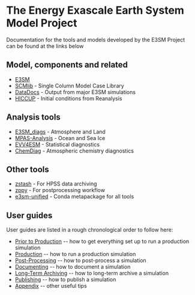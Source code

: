 # The Energy Exascale Earth System Model Project

Documentation for the tools and models developed by the E3SM Project can
be found at the links below

## Model, components and related

- [E3SM](https://e3sm-project.github.io/E3SM/)
- [SCMlib](https://github.com/E3SM-Project/scmlib/wiki/E3SM-Intensive-Observation-Period-Case-Library) - Single Column Model Case Library
- [DataDocs](https://e3sm-project.github.io/e3sm_data_docs/_build/html/index.html) - Output from major E3SM simulations
- [HICCUP](https://github.com/E3SM-Project/HICCUP) - Initial conditions from Reanalysis

## Analysis tools

- [E3SM_diags](https://e3sm-project.github.io/e3sm_diags) -  Atmosphere and Land
- [MPAS-Analysis](https://mpas-dev.github.io/MPAS-Analysis/stable/index.html) - Ocean and Sea Ice
- [EVV4ESM](https://livvkit.github.io/evv4esm/) - Statistical diagnostics
- [ChemDiag](https://github.com/E3SM-Project/ChemDyg) - Atmospheric chemistry diagnostics

## Other tools

- [zstash](https://e3sm-project.github.io/zstash) - For HPSS data archiving
- [zppy](https://e3sm-project.github.io/zppy) - For postprocessing workflow
- [e3sm-unified](https://github.com/E3SM-Project/e3sm-unified) - Conda metapackage for all tools

## User guides

User guides are listed in a rough chronological order to follow here:
- [Prior to Production](guide-prior-to-production.md) -- how to get everything set up to run a production simulation
- [Production](guide-production.md) -- how to run a production simulation
- [Post-Processing](guide-post-processing.md) -- how to post-process a simulation
- [Documenting](guide-documenting.md) -- how to document a simulation
- [Long-Term Archiving](guide-long-term-archiving.md) -- how to long-term archive a simulation
- [Publishing](guide-publishing.md) -- how to publish a simulation
- [Appendix](guide-appendix.md) -- other useful tips
